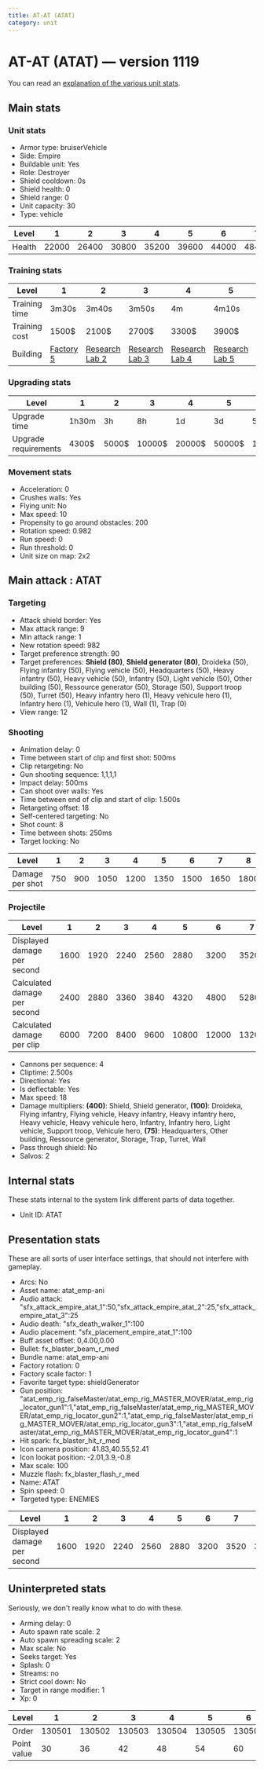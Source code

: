 ```yaml
---
title: AT-AT (ATAT)
category: unit
---
```


# AT-AT (ATAT) — version 1119

You can read an [explanation  of the various unit stats](unitexplained.md).

## Main stats

### Unit stats

  * Armor type: bruiserVehicle
  * Side: Empire
  * Buildable unit: Yes
  * Role: Destroyer
  * Shield cooldown: 0s
  * Shield health: 0
  * Shield range: 0
  * Unit capacity: 30
  * Type: vehicle

|Level |1    |2    |3    |4    |5    |6    |7    |8    |9    |10   |
|------|-----|-----|-----|-----|-----|-----|-----|-----|-----|-----|
|Health|22000|26400|30800|35200|39600|44000|48400|52800|57200|66000|


### Training stats

|Level        |1                              |2                                      |3                                      |4                                      |5                                      |6                                      |7                                      |8                                      |9                                      |10                                      |
|-------------|-------------------------------|---------------------------------------|---------------------------------------|---------------------------------------|---------------------------------------|---------------------------------------|---------------------------------------|---------------------------------------|---------------------------------------|----------------------------------------|
|Training time|3m30s                          |3m40s                                  |3m50s                                  |4m                                     |4m10s                                  |4m20s                                  |4m30s                                  |6m40s                                  |7m10s                                  |7m40s                                   |
|Training cost|1500$                          |2100$                                  |2700$                                  |3300$                                  |3900$                                  |4500$                                  |5100$                                  |6000$                                  |6300$                                  |6900$                                   |
|Building     |[Factory 5](empireFactory.html)|[Research Lab 2](empireOffenseLab.html)|[Research Lab 3](empireOffenseLab.html)|[Research Lab 4](empireOffenseLab.html)|[Research Lab 5](empireOffenseLab.html)|[Research Lab 6](empireOffenseLab.html)|[Research Lab 7](empireOffenseLab.html)|[Research Lab 8](empireOffenseLab.html)|[Research Lab 9](empireOffenseLab.html)|[Research Lab 10](empireOffenseLab.html)|


### Upgrading stats

|Level               |1    |2    |3     |4     |5     |6      |7      |8      |9       |10      |
|--------------------|-----|-----|------|------|------|-------|-------|-------|--------|--------|
|Upgrade time        |1h30m|3h   |8h    |1d    |3d    |5d     |1w     |1w3d   |2w      |2w      |
|Upgrade requirements|4300$|5000$|10000$|20000$|50000$|135000$|225000$|450000$|1500000$|2500000$|


### Movement stats

  * Acceleration: 0
  * Crushes walls: Yes
  * Flying unit: No
  * Max speed: 10
  * Propensity to go around obstacles: 200
  * Rotation speed: 0.982
  * Run speed: 0
  * Run threshold: 0
  * Unit size on map: 2x2

## Main attack : ATAT

### Targeting

  * Attack shield border: Yes
  * Max attack range: 9
  * Min attack range: 1
  * New rotation speed: 982
  * Target preference strength: 90
  * Target preferences: **Shield (80)**, **Shield generator (80)**, Droideka (50), Flying infantry (50), Flying vehicle (50), Headquarters (50), Heavy infantry (50), Heavy vehicle (50), Infantry (50), Light vehicle (50), Other building (50), Ressource generator (50), Storage (50), Support troop (50), Turret (50), Heavy infantry hero (1), Heavy vehicule hero (1), Infantry hero (1), Vehicule hero (1), Wall (1), Trap (0)
  * View range: 12

### Shooting

  * Animation delay: 0
  * Time between start of clip and first shot: 500ms
  * Clip retargeting: No
  * Gun shooting sequence: 1,1,1,1
  * Impact delay: 500ms
  * Can shoot over walls: Yes
  * Time between end of clip and start of clip: 1.500s
  * Retargeting offset: 18
  * Self-centered targeting: No
  * Shot count: 8
  * Time between shots: 250ms
  * Target locking: No

|Level          |1  |2  |3   |4   |5   |6   |7   |8   |9   |10  |
|---------------|---|---|----|----|----|----|----|----|----|----|
|Damage per shot|750|900|1050|1200|1350|1500|1650|1800|1950|2250|


### Projectile

|Level                       |1   |2   |3   |4   |5    |6    |7    |8    |9    |10   |
|----------------------------|----|----|----|----|-----|-----|-----|-----|-----|-----|
|Displayed damage per second |1600|1920|2240|2560|2880 |3200 |3520 |3840 |4160 |4800 |
|Calculated damage per second|2400|2880|3360|3840|4320 |4800 |5280 |5760 |6240 |7200 |
|Calculated damage per clip  |6000|7200|8400|9600|10800|12000|13200|14400|15600|18000|


  * Cannons per sequence: 4
  * Cliptime: 2.500s
  * Directional: Yes
  * Is deflectable: Yes
  * Max speed: 18
  * Damage multipliers: **(400)**: Shield, Shield generator, **(100)**: Droideka, Flying infantry, Flying vehicle, Heavy infantry, Heavy infantry hero, Heavy vehicle, Heavy vehicule hero, Infantry, Infantry hero, Light vehicle, Support troop, Vehicule hero, **(75)**: Headquarters, Other building, Ressource generator, Storage, Trap, Turret, Wall
  * Pass through shield: No
  * Salvos: 2

## Internal stats

These stats internal to the system link different parts of data together.

  * Unit ID: ATAT

## Presentation stats

These are all sorts of user interface settings, that should not interfere with gameplay.

  * Arcs: No
  * Asset name: atat_emp-ani
  * Audio attack: "sfx_attack_empire_atat_1":50,"sfx_attack_empire_atat_2":25,"sfx_attack_empire_atat_3":25
  * Audio death: "sfx_death_walker_1":100
  * Audio placement: "sfx_placement_empire_atat_1":100
  * Buff asset offset: 0,4.00,0.00
  * Bullet: fx_blaster_beam_r_med
  * Bundle name: atat_emp-ani
  * Factory rotation: 0
  * Factory scale factor: 1
  * Favorite target type: shieldGenerator
  * Gun position: "atat_emp_rig_falseMaster/atat_emp_rig_MASTER_MOVER/atat_emp_rig_locator_gun1":1,"atat_emp_rig_falseMaster/atat_emp_rig_MASTER_MOVER/atat_emp_rig_locator_gun2":1,"atat_emp_rig_falseMaster/atat_emp_rig_MASTER_MOVER/atat_emp_rig_locator_gun3":1,"atat_emp_rig_falseMaster/atat_emp_rig_MASTER_MOVER/atat_emp_rig_locator_gun4":1
  * Hit spark: fx_blaster_hit_r_med
  * Icon camera position: 41.83,40.55,52.41
  * Icon lookat position: -2.01,3.9,-0.8
  * Max scale: 100
  * Muzzle flash: fx_blaster_flash_r_med
  * Name: ATAT
  * Spin speed: 0
  * Targeted type: ENEMIES

|Level                      |1   |2   |3   |4   |5   |6   |7   |8   |9   |10  |
|---------------------------|----|----|----|----|----|----|----|----|----|----|
|Displayed damage per second|1600|1920|2240|2560|2880|3200|3520|3840|4160|4800|


## Uninterpreted stats

Seriously, we don't really know what to do with these.

  * Arming delay: 0
  * Auto spawn rate scale: 2
  * Auto spawn spreading scale: 2
  * Max scale: No
  * Seeks target: Yes
  * Splash: 0
  * Streams: no
  * Strict cool down: No
  * Target in range modifier: 1
  * Xp: 0

|Level      |1     |2     |3     |4     |5     |6     |7     |8     |9     |10    |
|-----------|------|------|------|------|------|------|------|------|------|------|
|Order      |130501|130502|130503|130504|130505|130506|130507|130508|130509|130510|
|Point value|30    |36    |42    |48    |54    |60    |66    |72    |78    |90    |



